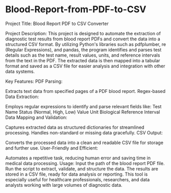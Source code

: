 # Blood-Report-from-PDF-to-CSV
Project Title: Blood Report PDF to CSV Converter

Project Description:
This project is designed to automate the extraction of diagnostic test results from blood report PDFs and convert the data into a structured CSV format. By utilizing Python's libraries such as pdfplumber, re (Regular Expressions), and pandas, the program identifies and parses test details such as the test name, result values, units, and reference intervals from the text in the PDF. The extracted data is then mapped into a tabular format and saved as a CSV file for easier analysis and integration with other data systems.

Key Features:
PDF Parsing:

Extracts text data from specified pages of a PDF blood report.
Regex-based Data Extraction:

Employs regular expressions to identify and parse relevant fields like:
Test Name
Status (Normal, High, Low)
Value
Unit
Biological Reference Interval
Data Mapping and Validation:

Captures extracted data as structured dictionaries for streamlined processing.
Handles non-standard or missing data gracefully.
CSV Output:

Converts the processed data into a clean and readable CSV file for storage and further use.
User-Friendly and Efficient:

Automates a repetitive task, reducing human error and saving time in medical data processing.
Usage:
Input the path of the blood report PDF file.
Run the script to extract, validate, and structure the data.
The results are stored in a CSV file, ready for data analysis or reporting.
This tool is especially useful for healthcare professionals, researchers, and data analysts working with large volumes of diagnostic data.
